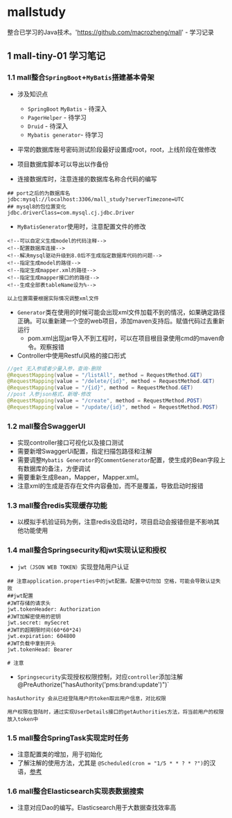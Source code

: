 # mallstudy
整合已学习的Java技术。'https://github.com/macrozheng/mall' - 学习记录

## 1 mall-tiny-01 学习笔记

### 1.1 mall整合`SpringBoot`+`MyBatis`搭建基本骨架

* 涉及知识点
  * `SpringBoot` `MyBatis` - 待深入
  * `PagerHelper` - 待学习
  * `Druid` - 待深入
  * `Mybatis generator`- 待学习

* 平常的数据库账号密码测试阶段最好设置成root，root，上线阶段在做修改
* 项目数据库脚本可以导出以作备份
* 连接数据库时，注意连接的数据库名称合代码的编写

~~~properties
## port之后的为数据库名
jdbc:mysql://localhost:3306/mall_study?serverTimezone=UTC
## mysql8的包位置变化
jdbc.driverClass=com.mysql.cj.jdbc.Driver

~~~

* `MyBatisGenerator`使用时，注意配置文件的修改

~~~properties
<!--可以自定义生成model的代码注释-->
<!--配置数据库连接-->
<!--解决mysql驱动升级到8.0后不生成指定数据库代码的问题-->
<!--指定生成model的路径-->
<!--指定生成mapper.xml的路径-->
<!--指定生成mapper接口的的路径-->
<!--生成全部表tableName设为%-->

以上位置需要根据实际情况调整xml文件
~~~

* `Generator`类在使用的时候可能会出现xml文件加载不到的情况，如果确定路径正确。可以重新建一个空的web项目，添加maven支持后。赋值代码过去重新运行
  * pom.xml出现jar导入不到工程时，可以在项目根目录使用cmd的maven命令。观察报错
* Controller中使用Restful风格的接口形式

~~~java
//get 无入参或者少量入参，查询-删除
@RequestMapping(value = "/listAll", method = RequestMethod.GET)
@RequestMapping(value = "/delete/{id}", method = RequestMethod.GET)
@RequestMapping(value = "/{id}", method = RequestMethod.GET)
//post 入参json格式，新增-修改
@RequestMapping(value = "/create", method = RequestMethod.POST)
@RequestMapping(value = "/update/{id}", method = RequestMethod.POST)
~~~

### 1.2 mall整合SwaggerUI

* 实现controller接口可视化以及接口测试
* 需要新增SwaggerUi配置，指定扫描包路径和注解
* 需要调整`Mybatis Generator`的`CommentGenerator`配置，使生成的Bean字段上有数据库的备注，方便调试
* 需要重新生成Bean，Mapper，Mapper.xml。
* 注意xml的生成是否存在文件内容叠加，而不是覆盖，导致启动时报错

### 1.3 mall整合redis实现缓存功能

* 以模拟手机验证码为例，注意redis没启动时，项目启动会报错但是不影响其他功能使用

### 1.4 mall整合Springsecurity和jwt实现认证和授权

* `jwt（JSON WEB TOKEN）`实现登陆用户认证

~~~properties
## 注意application.properties中的jwt配置。配置中切勿加 空格，可能会导致认证失败
##jwt配置
#JWT存储的请求头
jwt.tokenHeader: Authorization
#JWT加解密使用的密钥
jwt.secret: mySecret
#JWT的超期限时间(60*60*24)
jwt.expiration: 604800
#JWT负载中拿到开头
jwt.tokenHead: Bearer

# 注意
~~~

* `Springsecurity`实现授权权限控制，对应`controller`添加注解 @PreAuthorize("hasAuthority('pms:brand:update')")`

~~~properties
hasAuthority 会从已经登陆用户的token取出用户信息，对比权限

用户权限在登陆时，通过实现UserDetails接口的getAuthorities方法，将当前用户的权限放入token中
~~~



### 1.5 mall整合SpringTask实现定时任务

* 注意配置类的增加，用于初始化
* 了解注解的使用方法，尤其是 `@Scheduled(cron = "1/5 * * ? * ?")`的汉语，[参考](https://blog.csdn.net/m0_37179470/article/details/81271607)

### 1.6 mall整合Elasticsearch实现表数据搜索

* 注意对应Dao的编写。Elasticsearch用于大数据查找效率高

